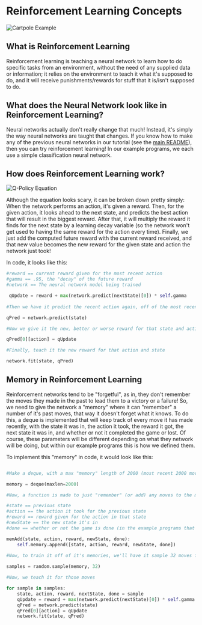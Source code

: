 # Reinforcement Learning Concepts

![Cartpole Example](https://cdn-images-1.medium.com/max/1600/1*oMSg2_mKguAGKy1C64UFlw.gif)


## What is Reinforcement Learning

Reinforcement learning is teaching a neural network to learn how to do specific tasks from an environment, without the need of any supplied data or information; it relies on the environment to teach it what it's supposed to do, and it will receive punishments/rewards for stuff that it is/isn't supposed to do. 


## What does the Neural Network look like in Reinforcement Learning?

Neural networks actually don't really change that much! Instead, it's simply the way neural networks are taught that changes. If you know how to make any of the previous neural networks in our tutorial (see the [main README](https://github.com/pdemange/Machine-Learning-Research)), then you can try reinforcement learning! In our example programs, we each use a simple classification neural network. 


## How does Reinforcement Learning work? 

![Q-Policy Equation](https://cdn-images-1.medium.com/max/800/1*IyrdggWA1wsce4nBA6u2VA.png)

Although the equation looks scary, it can be broken down pretty simply: When the network performs an action, it's given a reward. Then, for the given action, it looks ahead to the next state, and predicts the best action that will result in the biggest reward. After that, it will multiply the reward it finds for the next state by a learning decay variable (so the network won't get used to having the same reward for the action every time). Finally, we just add the computed future reward with the current reward received, and that new value becomes the new reward for the given state and action the network just took!

In code, it looks like this: 

```Python
#reward == current reward given for the most recent action
#gamma == .95, the "decay" of the future reward
#network == The neural network model being trained 

 qUpdate = reward + max(network.predict(nextState)[0]) * self.gamma
 
#Then we have it predict the recent action again, off of the most recent state:

qPred = network.predict(state)

#Now we give it the new, better or worse reward for that state and action

qPred[0][action] = qUpdate

#Finally, teach it the new reward for that action and state

network.fit(state, qPred)
```

## Memory in Reinforcement Learning

Reinforcement networks tend to be "forgetful", as in, they don't remember the moves they made in the past to lead them to a victory or a failure! So, we need to give the network a "memory" where it can "remember" a number of it's past moves, that way it doesn't forget what it knows. To do this, a deque is implemented that will keep track of every move it has made recently, with the state it was in, the action it took, the reward it got, the next state it was in, and whether or not it completed the game or lost. Of course, these parameters will be different depending on what they network will be doing, but within our example programs this is how we defined them. 

To implement this "memory" in code, it would look like this:

```Python

#Make a deque, with a max "memory" length of 2000 (most recent 2000 moves)

memory = deque(maxlen=2000)

#Now, a function is made to just "remember" (or add) any moves to the memory deque

#state == previous state
#action == the action it took for the previous state
#reward == reward given for the action in that state
#newState == the new state it's in
#done == whether or not the game is done (in the example programs that we made, it loses if this is the case)

memAdd(state, action, reward, newState, done):
    self.memory.append([state, action, reward, newState, done])
    
#Now, to train it off of it's memories, we'll have it sample 32 moves from the memory.

samples = random.sample(memory, 32)

#Now, we teach it for those moves

for sample in samples: 
    state, action, reward, nextState, done = sample
    qUpdate = reward + max(network.predict(nextState)[0]) * self.gamma
    qPred = network.predict(state)
    qPred[0][action] = qUpdate
    network.fit(state, qPred)
    
```


